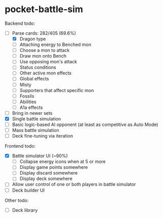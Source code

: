 # pocket-battle-sim

Backend todo:

- [ ] Parse cards: 282/405 (69.6%)
  - [x] Dragon type
  - [ ] Attaching energy to Benched mon
  - [ ] Choose a mon to attack
  - [ ] Draw mon onto Bench
  - [ ] Use opposing mon's attack
  - [ ] Status conditions
  - [ ] Other active mon effects
  - [ ] Global effects
  - [ ] Misty
  - [ ] Supporters that affect specific mon
  - [ ] Fossils
  - [ ] Abilities
  - [ ] A1a effects
- [ ] Bring in newer sets
- [x] Single battle simulation
- [ ] Basic logic-based AI opponent (at least as competitive as Auto Mode)
- [ ] Mass battle simulation
- [ ] Deck fine-tuning via iteration

Frontend todo:

- [x] Battle simulator UI (~90%)
  - [ ] Collapse energy icons when at 5 or more
  - [ ] Display game points somewhere
  - [ ] Display discard somewhere
  - [ ] Display deck somewhere
- [ ] Allow user control of one or both players in battle simulator
- [ ] Deck builder UI

Other todo:

- [ ] Deck library
